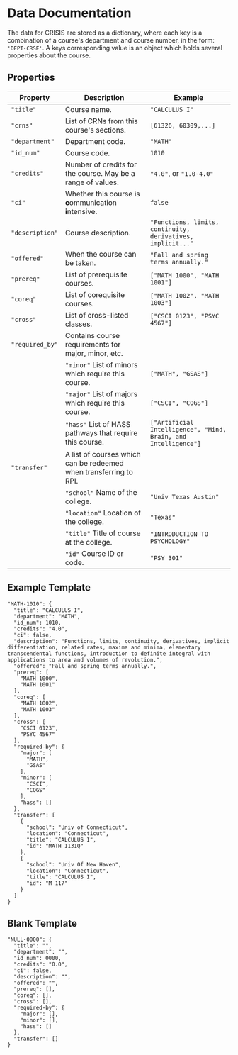 # Data Documentation

The data for CRISIS are stored as a dictionary, where each key is a combination of a course's department and course number, in the form: `'DEPT-CRSE'`. A keys corresponding value is an object which holds several properties about the course.

## Properties

| Property | Description | Example |
|-|-|-|
| `"title"`       | Course name. | `"CALCULUS I"` |
| `"crns"`        | List of CRNs from this course's sections. | `[61326, 60309,...]` |
| `"department"`  | Department code. | `"MATH"` |
| `"id_num"`      | Course code. | `1010` |
| `"credits"`     | Number of credits for the course. May be a range of values. | `"4.0"`, or `"1.0-4.0"` |
| `"ci"`          | Whether this course is **c**ommunication **i**ntensive. | `false` |
| `"description"` | Course description. | `"Functions, limits, continuity, derivatives, implicit..."` |
| `"offered"`     | When the course can be taken. | `"Fall and spring terms annually."` |
| `"prereq"`      | List of prerequisite courses. | `["MATH 1000", "MATH 1001"]` |
| `"coreq"`       | List of corequisite courses. | `["MATH 1002", "MATH 1003"]` |
| `"cross"`       | List of cross-listed classes. | `["CSCI 0123", "PSYC 4567"]` |
| `"required_by"` | Contains course requirements for major, minor, etc.
| |`"minor"` List of minors which require this course. | `["MATH", "GSAS"]` |
| |`"major"` List of majors which require this course. | `["CSCI", "COGS"]` |
| | `"hass"` List of HASS pathways that require this course. | `["Artificial Intelligence", "Mind, Brain, and Intelligence"]` |
| `"transfer"` | A list of courses which can be redeemed when transferring to RPI. | |
| | `"school"` Name of the college. | `"Univ Texas Austin"` |
| | `"location"` Location of the college. | `"Texas"` |
| | `"title"` Title of course at the college. | `"INTRODUCTION TO PSYCHOLOGY"` |
| | `"id"` Course ID or code. | `"PSY 301"` |

## Example Template
```
"MATH-1010": {
  "title": "CALCULUS I",
  "department": "MATH",
  "id_num": 1010,
  "credits": "4.0",
  "ci": false,
  "description": "Functions, limits, continuity, derivatives, implicit differentiation, related rates, maxima and minima, elementary transcendental functions, introduction to definite integral with applications to area and volumes of revolution.",
  "offered": "Fall and spring terms annually.",
  "prereq": [
    "MATH 1000",
    "MATH 1001"
  ],
  "coreq": [
    "MATH 1002",
    "MATH 1003"
  ],
  "cross": [
    "CSCI 0123",
    "PSYC 4567"
  ],
  "required-by": {
    "major": [
      "MATH",
      "GSAS"
    ],
    "minor": [
      "CSCI",
      "COGS"
    ],
    "hass": []
  },
  "transfer": [
    {
      "school": "Univ of Connecticut",
      "location": "Connecticut",
      "title": "CALCULUS I",
      "id": "MATH 1131Q"
    },
    {
      "school": "Univ Of New Haven",
      "location": "Connecticut",
      "title": "CALCULUS I",
      "id": "M 117"
    }
  ]
}
```

## Blank Template
```
"NULL-0000": {
  "title": "",
  "department": "",
  "id_num": 0000,
  "credits": "0.0",
  "ci": false,
  "description": "",
  "offered": "",
  "prereq": [],
  "coreq": [],
  "cross": [],
  "required-by": {
    "major": [],
    "minor": [],
    "hass": []
  },
  "transfer": []
}
```
